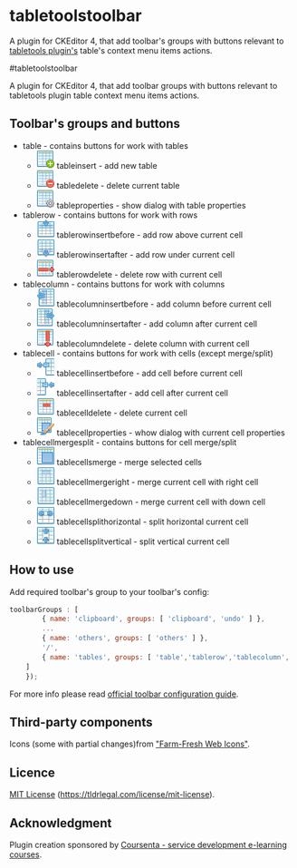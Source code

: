 # tabletoolstoolbar
A plugin for CKEditor 4, that add toolbar's groups with buttons relevant to [tabletools plugin's](http://ckeditor.com/addon/tabletools) table's context menu items actions.

#tabletoolstoolbar

A plugin for CKEditor 4, that add toolbar groups with buttons relevant to tabletools plugin table context menu items actions.

## Toolbar's groups and buttons
- table - contains buttons for work with tables
  - ![tableinsert](icons/tableinsert.png) tableinsert - add new table
  - ![tabledelete](icons/tabledelete.png) tabledelete - delete current table
  - ![tableproperties](icons/tableproperties.png) tableproperties - show dialog with table properties
- tablerow - contains buttons for work with rows
  - ![tablerowinsertbefore](icons/tablerowinsertbefore.png) tablerowinsertbefore - add row above current cell
  - ![tablerowinsertafter](icons/tablerowinsertafter.png) tablerowinsertafter - add row under current cell
  - ![tablerowdelete](icons/tablerowdelete.png) tablerowdelete - delete row with current cell
- tablecolumn - contains buttons for work with columns
  - ![tablecolumninsertbefore](icons/tablecolumninsertbefore.png) tablecolumninsertbefore - add column before current cell
  - ![tablecolumninsertafter](icons/tablecolumninsertafter.png) tablecolumninsertafter - add column after current cell
  - ![tablecolumndelete](icons/tablecolumndelete.png) tablecolumndelete - delete column with current cell
- tablecell - contains buttons for work with cells (except merge/split)
  - ![tablecellinsertbefore](icons/tablecellinsertbefore.png) tablecellinsertbefore - add cell before current cell
  - ![tablecellinsertafter](icons/tablecellinsertafter.png) tablecellinsertafter - add cell after current cell
  - ![tablecelldelete](icons/tablecelldelete.png) tablecelldelete - delete current cell
  - ![tablecellproperties](icons/tablecellproperties.png) tablecellproperties - whow dialog with current cell properties
- tablecellmergesplit - contains buttons for cell merge/split
  - ![tablecellsmerge](icons/tablecellsmerge.png) tablecellsmerge - merge selected cells
  - ![tablecellmergeright](icons/tablecellmergeright.png) tablecellmergeright - merge current cell with right cell
  - ![tablecellmergedown](icons/tablecellmergedown.png) tablecellmergedown - merge current cell with down cell
  - ![tablecellsplithorizontal](icons/tablecellsplithorizontal.png) tablecellsplithorizontal - split horizontal current cell
  - ![tablecellsplitvertical](icons/tablecellsplitvertical.png) tablecellsplitvertical - split vertical current cell

## How to use

Add required toolbar's group to your toolbar's config:

```javascript
toolbarGroups : [
		{ name: 'clipboard', groups: [ 'clipboard', 'undo' ] },
        ...
		{ name: 'others', groups: [ 'others' ] },
		'/',
		{ name: 'tables', groups: [ 'table','tablerow','tablecolumn', 'tablecell','tablecellmergesplit' ] }
	]
    });
```

For more info please read [official toolbar configuration guide](http://docs.ckeditor.com/#!/guide/dev_toolbar).

## Third-party components
Icons (some with partial changes)from ["Farm-Fresh Web Icons"](http://www.fatcow.com/free-icons).

## Licence
[MIT License](LICENSE) (https://tldrlegal.com/license/mit-license).

## Acknowledgment

Plugin creation sponsored by [Coursenta - service development e-learning courses](http://coursenta.ru/).
